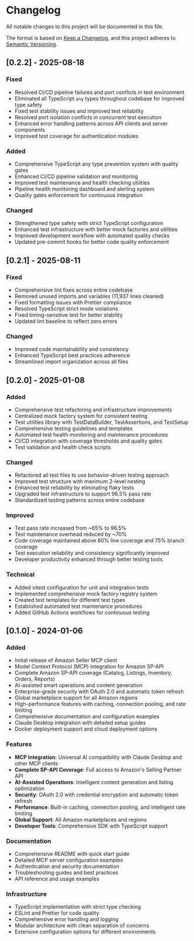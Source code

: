 # Changelog

All notable changes to this project will be documented in this file.

The format is based on [Keep a Changelog](https://keepachangelog.com/en/1.0.0/),
and this project adheres to [Semantic Versioning](https://semver.org/spec/v2.0.0.html).

## [0.2.2] - 2025-08-18

### Fixed
- Resolved CI/CD pipeline failures and port conflicts in test environment
- Eliminated all TypeScript `any` types throughout codebase for improved type safety
- Fixed test stability issues and improved test reliability
- Resolved port isolation conflicts in concurrent test execution
- Enhanced error handling patterns across API clients and server components
- Improved test coverage for authentication modules

### Added
- Comprehensive TypeScript any type prevention system with quality gates
- Enhanced CI/CD pipeline validation and monitoring
- Improved test maintenance and health checking utilities
- Pipeline health monitoring dashboard and alerting system
- Quality gates enforcement for continuous integration

### Changed
- Strengthened type safety with strict TypeScript configuration
- Enhanced test infrastructure with better mock factories and utilities
- Improved development workflow with automated quality checks
- Updated pre-commit hooks for better code quality enforcement

## [0.2.1] - 2025-08-11

### Fixed
- Comprehensive lint fixes across entire codebase
- Removed unused imports and variables (11,937 lines cleaned)
- Fixed formatting issues with Prettier compliance
- Resolved TypeScript strict mode violations
- Fixed timing-sensitive test for better stability
- Updated lint baseline to reflect zero errors

### Changed
- Improved code maintainability and consistency
- Enhanced TypeScript best practices adherence
- Streamlined import organization across all files

## [0.2.0] - 2025-01-08

### Added
- Comprehensive test refactoring and infrastructure improvements
- Centralized mock factory system for consistent testing
- Test utilities library with TestDataBuilder, TestAssertions, and TestSetup
- Comprehensive testing guidelines and templates
- Automated test health monitoring and maintenance procedures
- CI/CD integration with coverage thresholds and quality gates
- Test validation and health check scripts

### Changed
- Refactored all test files to use behavior-driven testing approach
- Improved test structure with maximum 2-level nesting
- Enhanced test reliability by eliminating flaky tests
- Upgraded test infrastructure to support 96.5% pass rate
- Standardized testing patterns across entire codebase

### Improved
- Test pass rate increased from ~65% to 96.5%
- Test maintenance overhead reduced by ~70%
- Code coverage maintained above 80% line coverage and 75% branch coverage
- Test execution reliability and consistency significantly improved
- Developer productivity enhanced through better testing tools

### Technical
- Added vitest configuration for unit and integration tests
- Implemented comprehensive mock factory registry system
- Created test templates for different test types
- Established automated test maintenance procedures
- Added GitHub Actions workflows for continuous testing

## [0.1.0] - 2024-01-06

### Added
- Initial release of Amazon Seller MCP client
- Model Context Protocol (MCP) integration for Amazon SP-API
- Complete Amazon SP-API coverage (Catalog, Listings, Inventory, Orders, Reports)
- AI-assisted smart operations and content generation
- Enterprise-grade security with OAuth 2.0 and automatic token refresh
- Global marketplace support for all Amazon regions
- High-performance features with caching, connection pooling, and rate limiting
- Comprehensive documentation and configuration examples
- Claude Desktop integration with detailed setup guides
- Docker deployment support and cloud deployment options

### Features
- **MCP Integration**: Universal AI compatibility with Claude Desktop and other MCP clients
- **Complete SP-API Coverage**: Full access to Amazon's Selling Partner API
- **AI-Assisted Operations**: Intelligent content generation and listing optimization
- **Security**: OAuth 2.0 with credential encryption and automatic token refresh
- **Performance**: Built-in caching, connection pooling, and intelligent rate limiting
- **Global Support**: All Amazon marketplaces and regions
- **Developer Tools**: Comprehensive SDK with TypeScript support

### Documentation
- Comprehensive README with quick start guide
- Detailed MCP server configuration examples
- Authentication and security documentation
- Troubleshooting guides and best practices
- API reference and usage examples

### Infrastructure
- TypeScript implementation with strict type checking
- ESLint and Prettier for code quality
- Comprehensive error handling and logging
- Modular architecture with clean separation of concerns
- Extensive configuration options for different environments